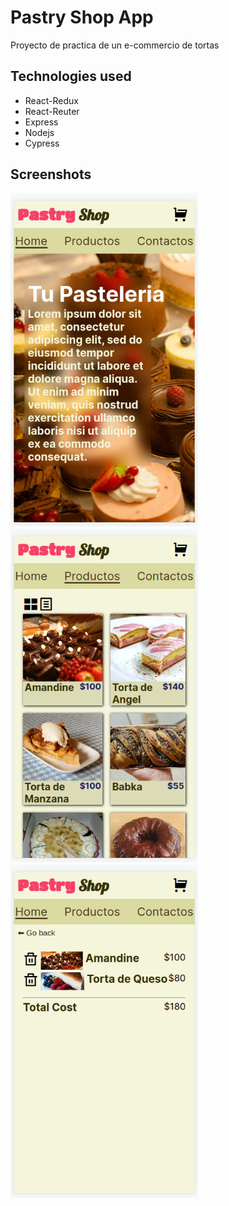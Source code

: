 # Pastry Shop App

Proyecto de practica de un e-commercio de tortas

## Technologies used

- React-Redux
- React-Reuter
- Express
- Nodejs
- Cypress

## Screenshots

<p float="left">
    <img src="./screenshots/screenshot_home.png" width="300">
    <img src="./screenshots/screenshot_productos.png" width="300">
    <img src="./screenshots/screenshot_cart.png" width="300">
</p>
